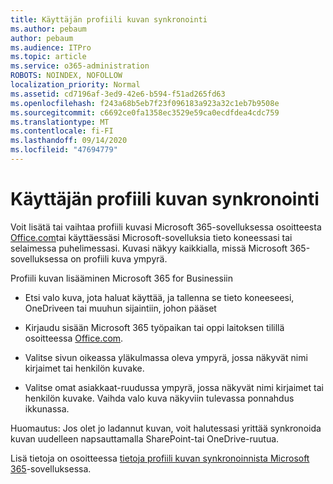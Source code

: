 ```yaml
---
title: Käyttäjän profiili kuvan synkronointi
ms.author: pebaum
author: pebaum
ms.audience: ITPro
ms.topic: article
ms.service: o365-administration
ROBOTS: NOINDEX, NOFOLLOW
localization_priority: Normal
ms.assetid: cd7196af-3ed9-42e6-b594-f51ad265fd63
ms.openlocfilehash: f243a68b5eb7f23f096183a923a32c1eb7b9508e
ms.sourcegitcommit: c6692ce0fa1358ec3529e59ca0ecdfdea4cdc759
ms.translationtype: MT
ms.contentlocale: fi-FI
ms.lasthandoff: 09/14/2020
ms.locfileid: "47694779"
---
```

# <a name="sync-a-users-profile-picture"></a>Käyttäjän profiili kuvan synkronointi

Voit lisätä tai vaihtaa profiili kuvasi Microsoft 365-sovelluksessa osoitteesta [Office.com](https://www.office.com)tai käyttäessäsi Microsoft-sovelluksia tieto koneessasi tai selaimessa puhelimessasi. Kuvasi näkyy kaikkialla, missä Microsoft 365-sovelluksessa on profiili kuva ympyrä.

Profiili kuvan lisääminen Microsoft 365 for Businessiin

- Etsi valo kuva, jota haluat käyttää, ja tallenna se tieto koneeseesi, OneDriveen tai muuhun sijaintiin, johon pääset

- Kirjaudu sisään Microsoft 365 työpaikan tai oppi laitoksen tilillä osoitteessa [Office.com](https://www.office.com).

- Valitse sivun oikeassa yläkulmassa oleva ympyrä, jossa näkyvät nimi kirjaimet tai henkilön kuvake.

- Valitse omat asiakkaat-ruudussa ympyrä, jossa näkyvät nimi kirjaimet tai henkilön kuvake. Vaihda valo kuva näkyviin tulevassa ponnahdus ikkunassa.

Huomautus: Jos olet jo ladannut kuvan, voit halutessasi yrittää synkronoida kuvan uudelleen napsauttamalla SharePoint-tai OneDrive-ruutua.

Lisä tietoja on osoitteessa [tietoja profiili kuvan synkronoinnista Microsoft 365](https://support.office.com/article/information-about-profile-picture-synchronization-in-office-365-20594d76-d054-4af4-a660-401133e3d48a)-sovelluksessa.
